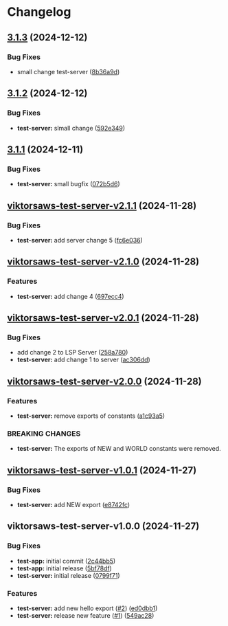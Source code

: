 # Changelog

## [3.1.3](https://github.com/viktorsaws/semrel-monorepo-experiment/compare/test-server/v3.1.2...test-server/v3.1.3) (2024-12-12)


### Bug Fixes

* small change test-server ([8b36a9d](https://github.com/viktorsaws/semrel-monorepo-experiment/commit/8b36a9dec95a01ff9223f2bac3c7235bd0244117))

## [3.1.2](https://github.com/viktorsaws/semrel-monorepo-experiment/compare/test-server/v3.1.1...test-server/v3.1.2) (2024-12-12)


### Bug Fixes

* **test-server:** slmall change ([592e349](https://github.com/viktorsaws/semrel-monorepo-experiment/commit/592e34989de9745b58e17598a100aaeb02732372))

## [3.1.1](https://github.com/viktorsaws/semrel-monorepo-experiment/compare/test-server/v3.1.0...test-server/v3.1.1) (2024-12-11)


### Bug Fixes

* **test-server:** small bugfix ([072b5d6](https://github.com/viktorsaws/semrel-monorepo-experiment/commit/072b5d6b3d310da666f6f953c1f7ff5f85c38901))

## [viktorsaws-test-server-v2.1.1](https://github.com/viktorsaws/semrel-monorepo-experiment/compare/test-server/v2.1.0...test-server/v2.1.1) (2024-11-28)


### Bug Fixes

* **test-server:** add server change 5 ([fc6e036](https://github.com/viktorsaws/semrel-monorepo-experiment/commit/fc6e036437fc0dd245245cbb4daf250454e36179))

## [viktorsaws-test-server-v2.1.0](https://github.com/viktorsaws/semrel-monorepo-experiment/compare/test-server/v2.0.1...test-server/v2.1.0) (2024-11-28)


### Features

* **test-server:** add change 4 ([697ecc4](https://github.com/viktorsaws/semrel-monorepo-experiment/commit/697ecc4f07b3b60ad3bc6d869d03d94ab39fbfa9))

## [viktorsaws-test-server-v2.0.1](https://github.com/viktorsaws/semrel-monorepo-experiment/compare/test-server/v2.0.0...test-server/v2.0.1) (2024-11-28)


### Bug Fixes

* add change 2 to LSP Server ([258a780](https://github.com/viktorsaws/semrel-monorepo-experiment/commit/258a780195eaac85a4add40e0f4c9607c9fb55ea))
* **test-server:** add change 1 to server ([ac306dd](https://github.com/viktorsaws/semrel-monorepo-experiment/commit/ac306dd31e883229f9eb808792a711d5be471f63))

## [viktorsaws-test-server-v2.0.0](https://github.com/viktorsaws/semrel-monorepo-experiment/compare/test-server/v1.0.1...test-server/v2.0.0) (2024-11-28)


### Features

* **test-server:** remove exports of constants ([a1c93a5](https://github.com/viktorsaws/semrel-monorepo-experiment/commit/a1c93a585c6a874dc901898ac61df439b0fdc025))


### BREAKING CHANGES

* **test-server:** The exports of NEW and WORLD constants were removed.

## [viktorsaws-test-server-v1.0.1](https://github.com/viktorsaws/semrel-monorepo-experiment/compare/test-server/v1.0.0...test-server/v1.0.1) (2024-11-27)


### Bug Fixes

* **test-server:** add NEW export ([e8742fc](https://github.com/viktorsaws/semrel-monorepo-experiment/commit/e8742fc99a548ed099886eebf78e5c6ae1878b5e))

## viktorsaws-test-server-v1.0.0 (2024-11-27)


### Bug Fixes

* **test-app:** initial commit ([2c44bb5](https://github.com/viktorsaws/semrel-monorepo-experiment/commit/2c44bb582ef288ded76eeaf8dfe111bac387e7fa))
* **test-app:** initial release ([5bf78df](https://github.com/viktorsaws/semrel-monorepo-experiment/commit/5bf78dfbb5d3d1a9f924c21c03ae01a4354a2d49))
* **test-server:** initial release ([0799f71](https://github.com/viktorsaws/semrel-monorepo-experiment/commit/0799f71bbe62b00ee0d3dc768a74edbd440530d9))


### Features

* **test-server:** add new hello export ([#2](https://github.com/viktorsaws/semrel-monorepo-experiment/issues/2)) ([ed0dbb1](https://github.com/viktorsaws/semrel-monorepo-experiment/commit/ed0dbb1b2e202dda49f55a2b9ebea9a24426dbd5))
* **test-server:** release new feature ([#1](https://github.com/viktorsaws/semrel-monorepo-experiment/issues/1)) ([549ac28](https://github.com/viktorsaws/semrel-monorepo-experiment/commit/549ac28ed5111f4face675d08042fcb984ba4a3f))
